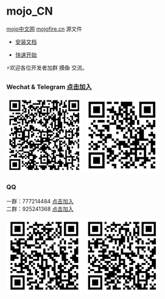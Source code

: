 # mojo_CN


[mojo中文网](https://mojofire.cn) [mojofire.cn](https://mojofire.cn) 源文件



- [安装文档](https://www.mojofire.cn/docs/install.html)

- [快速开始](https://www.mojofire.cn/docs/start.html)



⚡欢迎各位开发者加群 ~~摸鱼~~ 交流。


### Wechat   &   Telegram  [点击加入](https://t.me/Mojo_CN)
<div id="wechat">
<img height="200" width="200" src="/img/wechat.png"/>
<img height="200" width="200" src="/img/Telegram.png"/>
</div>

### QQ
一群：777214484         [点击加入](https://qm.qq.com/q/nn0pFzgIRG)   
二群：925241368         [点击加入](https://qm.qq.com/q/IgJFnFPDGy)
<div id="qq">
<img height="200" width="200" src="/img/qq.png"/>   

<img height="200" width="200" src="/img/qq2.png"/>
</div>
